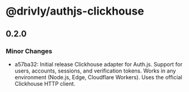 # @drivly/authjs-clickhouse

## 0.2.0

### Minor Changes

- a57ba32: Initial release Clickhouse adapter for Auth.js. Support for users, accounts, sessions, and verification tokens. Works in any environment (Node.js, Edge, Cloudflare Workers). Uses the official Clickhouse HTTP client.
